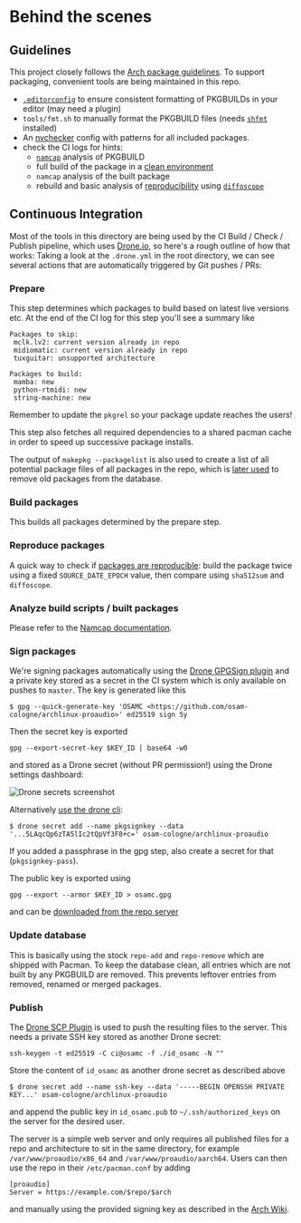 # Behind the scenes

## Guidelines
This project closely follows the [Arch package guidelines](https://wiki.archlinux.org/title/Arch_package_guidelines).
To support packaging, convenient tools are being maintained in this repo.
- [`.editorconfig`](https://editorconfig.org/) to ensure consistent formatting of PKGBUILDs in your editor (may need a plugin)
- `tools/fmt.sh` to manually format the PKGBUILD files (needs [`shfmt`](https://archlinux.org/packages/community/x86_64/shfmt/) installed)
- An [nvchecker](https://nvchecker.readthedocs.io/en/latest/) config with patterns for all included packages.
- check the CI logs for hints:
  - [`namcap`](https://wiki.archlinux.org/title/Namcap) analysis of PKGBUILD
  - full build of the package in a [clean environment](https://wiki.archlinux.org/title/DeveloperWiki:Building_in_a_clean_chroot#Why)
  - `namcap` analysis of the built package
  - rebuild and basic analysis of [reproducibility](https://reproducible-builds.org/) using [`diffoscope`](https://diffoscope.org/)

## Continuous Integration

Most of the tools in this directory are being used by the CI Build / Check / Publish pipeline,
which uses [Drone.io](https://www.drone.io/), so here's a rough outline of how that works:
Taking a look at the `.drone.yml` in the root directory, we can see several actions that are automatically
triggered by Git pushes / PRs:

### Prepare
This step determines which packages to build based on latest live versions etc. At the end of the
CI log for this step you'll see a summary like
```
Packages to skip:
 mclk.lv2: current version already in repo
 midiomatic: current version already in repo
 tuxguitar: unsupported architecture

Packages to build:
 mamba: new
 python-rtmidi: new
 string-machine: new
```
Remember to update the `pkgrel` so your package update reaches the users!

This step also fetches all required dependencies to a shared pacman cache in order to speed up successive
package installs.

The output of `makepkg --packagelist` is also used to create a list of all potential
package files of all packages in the repo, which is [later used](#update-database)
to remove old packages from the database.

### Build packages
This builds all packages determined by the prepare step.

### Reproduce packages
A quick way to check if [packages are reproducible](https://wiki.archlinux.org/title/Reproducible_Builds):
build the package twice using a fixed `SOURCE_DATE_EPOCH` value, then compare using `sha512sum` and
`diffoscope`.

### Analyze build scripts / built packages
Please refer to the [Namcap documentation](https://wiki.archlinux.org/title/Namcap).

### Sign packages
We're signing packages automatically using the [Drone GPGSign plugin](https://plugins.drone.io/drone-plugins/drone-gpgsign/)
and a private key stored as a secret in the CI system which is only available on pushes to `master`.
The key is generated like this
```
$ gpg --quick-generate-key 'OSAMC <https://github.com/osam-cologne/archlinux-proaudio>' ed25519 sign 5y
```
Then the secret key is exported
```
gpg --export-secret-key $KEY_ID | base64 -w0
```
and stored as a Drone secret (without PR permission!) using the Drone settings dashboard:

![Drone secrets screenshot](https://user-images.githubusercontent.com/1295945/159436898-1fff2b57-1277-4cbe-92b0-8dbeaf3f6c2b.png)

Alternatively [use the drone cli](https://docs.drone.io/cli/secret/drone-secret-add/):
```
$ drone secret add --name pkgsignkey --data '...5LAqcQp6zTA5lIc2tQpVf3F8+c=' osam-cologne/archlinux-proaudio
```
If you added a passphrase in the gpg step, also create a secret for that (`pkgsignkey-pass`).

The public key is exported using
```
gpg --export --armor $KEY_ID > osamc.gpg
```
and can be [downloaded from the repo server](https://arch.osamc.de/proaudio/osamc.gpg)

### Update database
This is basically using the stock `repo-add` and `repo-remove` which are shipped with Pacman.
To keep the database clean, all entries which are not built by any PKGBUILD are
removed. This prevents leftover entries from removed, renamed or merged packages.

### Publish
The [Drone SCP Plugin](https://plugins.drone.io/appleboy/drone-scp/) is used to push the resulting files to
the server. This needs a private SSH key stored as another Drone secret:
```
ssh-keygen -t ed25519 -C ci@osamc -f ./id_osamc -N ""
```
Store the content of `id_osamc` as another drone secret as described above
```
$ drone secret add --name ssh-key --data '-----BEGIN OPENSSH PRIVATE KEY...' osam-cologne/archlinux-proaudio
```
and append the public key in `id_osamc.pub` to `~/.ssh/authorized_keys` on the server for the desired user.

The server is a simple web server and only requires all published files for a repo and architecture
to sit in the same directory, for example `/var/www/proaudio/x86_64` and `/var/www/proaudio/aarch64`.
Users can then use the repo in their `/etc/pacman.conf` by adding
```
[proaudio]
Server = https://example.com/$repo/$arch
```
and manually using the provided signing key as described in the
[Arch Wiki](https://wiki.archlinux.org/title/Pacman/Package_signing#Adding_unofficial_keys).
